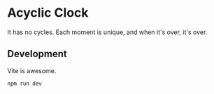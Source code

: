 # Acyclic Clock

It has no cycles. Each moment is unique, and when it's over, it's over.

## Development

Vite is awesome.

```
npm run dev
```
